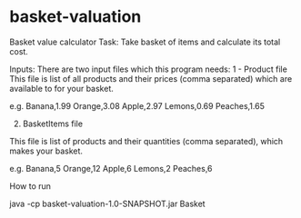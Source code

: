 # basket-valuation
Basket value calculator
Task:
Take basket of items and calculate its total cost.

Inputs:
There are two input files which this program needs:
1 - Product file
This file is list of all products and their prices (comma separated) which are available to for your basket.

e.g.
Banana,1.99
Orange,3.08
Apple,2.97
Lemons,0.69
Peaches,1.65

2. BasketItems file

This file is list of products and their quantities (comma separated), which makes your basket.

e.g.
Banana,5
Orange,12
Apple,6
Lemons,2
Peaches,6

How to run

java -cp basket-valuation-1.0-SNAPSHOT.jar Basket <ProductFile> <BasketItems>
